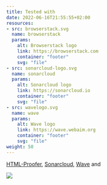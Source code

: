 ```yaml
---
title: Tested with
date: 2022-06-16T21:55:55+02:00
resources:
- src: browserstack.svg
  name: browserstack
  params:
    alt: Browserstack logo
    link: https://browserstack.com
    container: "footer"
    svg: "file"
- src: sonarcloud-logo.svg
  name: sonarcloud
  params:
    alt: Sonarcloud logo
    link: https://sonarcloud.io
    container: "footer"
    svg: "file"
- src: wavelogo.svg
  name: wave
  params:
    alt: Wave logo
    link: https://wave.webaim.org
    container: "footer"
    svg: "file"
weight: 50  
---
```

[HTML-Proofer](https://github.com/gjtorikian/html-proofer), [Sonarcloud](https://sonarcloud.io/project/overview?id=bowman2001_perplex), [Wave](https://wave.webaim.org) and

![](browserstack)
